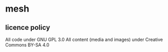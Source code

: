 # mesh

## licence policy
All code under GNU GPL 3.0
All content (media and images) under Creative Commons BY-SA 4.0

